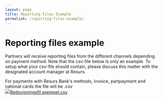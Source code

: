 ```yaml
---
layout: page
title: Reporting Files Example
permalink: /reporting-files-example/
---
```


# Reporting files example 

Partners will receive reporting files from the different channels
depending on payment method. Note that the csv-file below is only an
example. To setup what your csv-file should contain, please discuss this
matter with the designated account manager at Resurs.
  
For payments with Resurs Bank's methods, invoice, partpayment and
national cards the file will be .csv  
[![](download/resources/com.atlassian.confluence.plugins.confluence-view-file-macro:view-file-macro-resources/images/placeholder-medium-file.png)Redovisningsfil
exempel.csv](/docs/download/attachments/16056544/Redovisningsfil%20exempel.csv?version=1&modificationDate=1591943943000&api=v2)
  
